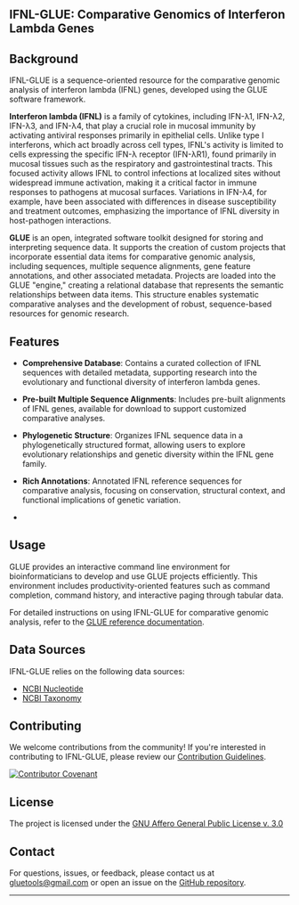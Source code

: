 IFNL-GLUE: Comparative Genomics of Interferon Lambda Genes
----------------------------------------------------------

Background
----------

IFNL-GLUE is a sequence-oriented resource for the comparative genomic analysis of interferon lambda (IFNL) genes, developed using the GLUE software framework.

**Interferon lambda (IFNL)** is a family of cytokines, including IFN-λ1, IFN-λ2, IFN-λ3, and IFN-λ4, that play a crucial role in mucosal immunity by activating antiviral responses primarily in epithelial cells. Unlike type I interferons, which act broadly across cell types, IFNL's activity is limited to cells expressing the specific IFN-λ receptor (IFN-λR1), found primarily in mucosal tissues such as the respiratory and gastrointestinal tracts. This focused activity allows IFNL to control infections at localized sites without widespread immune activation, making it a critical factor in immune responses to pathogens at mucosal surfaces. Variations in IFN-λ4, for example, have been associated with differences in disease susceptibility and treatment outcomes, emphasizing the importance of IFNL diversity in host-pathogen interactions.

**GLUE** is an open, integrated software toolkit designed for storing and interpreting sequence data. It supports the creation of custom projects that incorporate essential data items for comparative genomic analysis, including sequences, multiple sequence alignments, gene feature annotations, and other associated metadata. Projects are loaded into the GLUE "engine," creating a relational database that represents the semantic relationships between data items. This structure enables systematic comparative analyses and the development of robust, sequence-based resources for genomic research.

Features
--------

-   **Comprehensive Database**: Contains a curated collection of IFNL sequences with detailed metadata, supporting research into the evolutionary and functional diversity of interferon lambda genes.

-   **Pre-built Multiple Sequence Alignments**: Includes pre-built alignments of IFNL genes, available for download to support customized comparative analyses.

-   **Phylogenetic Structure**: Organizes IFNL sequence data in a phylogenetically structured format, allowing users to explore evolutionary relationships and genetic diversity within the IFNL gene family.

-   **Rich Annotations**: Annotated IFNL reference sequences for comparative analysis, focusing on conservation, structural context, and functional implications of genetic variation.
-   

Usage
-----

GLUE provides an interactive command line environment for bioinformaticians to develop and use GLUE projects efficiently. This environment includes productivity-oriented features such as command completion, command history, and interactive paging through tabular data.

For detailed instructions on using IFNL-GLUE for comparative genomic analysis, refer to the [GLUE reference documentation](http://glue-tools.cvr.gla.ac.uk/).

Data Sources
------------

IFNL-GLUE relies on the following data sources:

-   [NCBI Nucleotide](https://www.ncbi.nlm.nih.gov/nuccore)
-   [NCBI Taxonomy](https://www.ncbi.nlm.nih.gov/taxonomy)

Contributing
------------

We welcome contributions from the community! If you're interested in contributing to IFNL-GLUE, please review our [Contribution Guidelines](./md/CONTRIBUTING.md).

[![Contributor Covenant](https://img.shields.io/badge/Contributor%20Covenant-2.1-4baaaa.svg)](./md/code_of_conduct.md)

License
-------

The project is licensed under the [GNU Affero General Public License v. 3.0](https://www.gnu.org/licenses/agpl-3.0.en.html)

Contact
-------

For questions, issues, or feedback, please contact us at gluetools@gmail.com or open an issue on the [GitHub repository](https://github.com/giffordlabcvr/IFNL-GLUE/issues).

* * * * *
